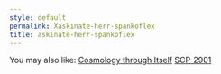 ```yaml
---
style: default
permalink: Xaskinate-herr-spankoflex
title: askinate-herr-spankoflex
---
```

You may also like:
[Cosmology through Itself](http://scp-wiki.net/cosmology-through-itself)
[SCP-2901](http://scp-wiki.net/scp-2901)
